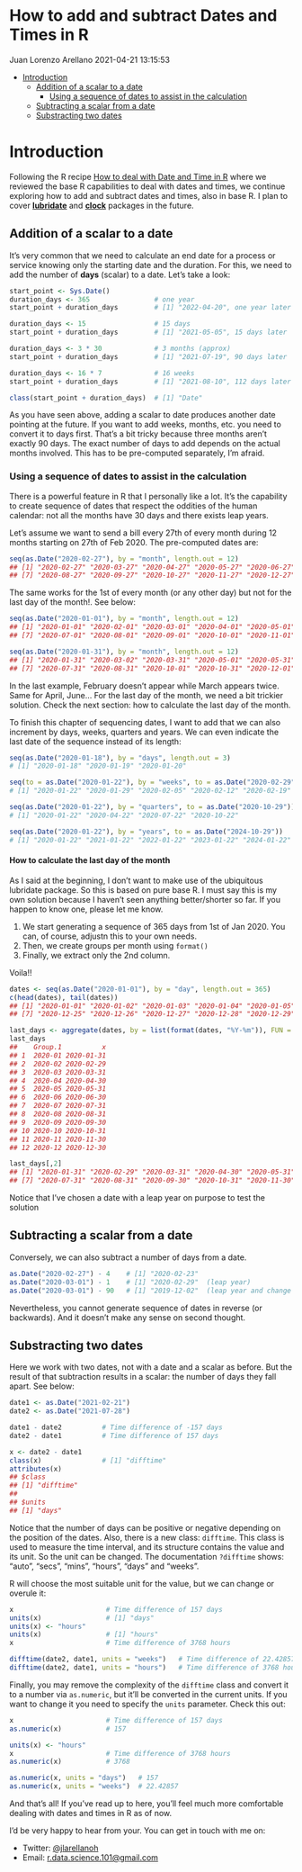 How to add and subtract Dates and Times in R
================
Juan Lorenzo Arellano
2021-04-21 13:15:53

-   [Introduction](#introduction)
    -   [Addition of a scalar to a
        date](#addition-of-a-scalar-to-a-date)
        -   [Using a sequence of dates to assist in the
            calculation](#using-a-sequence-of-dates-to-assist-in-the-calculation)
    -   [Subtracting a scalar from a
        date](#subtracting-a-scalar-from-a-date)
    -   [Substracting two dates](#substracting-two-dates)

# Introduction

Following the R recipe [How to deal with Date and Time in
R](How-to-deal-with-Dates-and-Times-in-R.html) where we reviewed the
base R capabilities to deal with dates and times, we continue exploring
how to add and subtract dates and times, also in base R. I plan to cover
[**lubridate**](https://lubridate.tidyverse.org/) and
[**clock**](https://clock.r-lib.org/) packages in the future.

## Addition of a scalar to a date

It’s very common that we need to calculate an end date for a process or
service knowing only the starting date and the duration. For this, we
need to add the number of **days** (scalar) to a date. Let’s take a
look:

``` r
start_point <- Sys.Date()
duration_days <- 365                # one year
start_point + duration_days         # [1] "2022-04-20", one year later

duration_days <- 15                 # 15 days
start_point + duration_days         # [1] "2021-05-05", 15 days later

duration_days <- 3 * 30             # 3 months (approx)
start_point + duration_days         # [1] "2021-07-19", 90 days later

duration_days <- 16 * 7             # 16 weeks
start_point + duration_days         # [1] "2021-08-10", 112 days later

class(start_point + duration_days)  # [1] "Date"
```

As you have seen above, adding a scalar to date produces another date
pointing at the future. If you want to add weeks, months, etc. you need
to convert it to days first. That’s a bit tricky because three months
aren’t exactly 90 days. The exact number of days to add depends on the
actual months involved. This has to be pre-computed separately, I’m
afraid.

### Using a sequence of dates to assist in the calculation

There is a powerful feature in R that I personally like a lot. It’s the
capability to create sequence of dates that respect the oddities of the
human calendar: not all the months have 30 days and there exists leap
years.

Let’s assume we want to send a bill every 27th of every month during 12
months starting on 27th of Feb 2020. The pre-computed dates are:

``` r
seq(as.Date("2020-02-27"), by = "month", length.out = 12)
## [1] "2020-02-27" "2020-03-27" "2020-04-27" "2020-05-27" "2020-06-27" "2020-07-27"
## [7] "2020-08-27" "2020-09-27" "2020-10-27" "2020-11-27" "2020-12-27" "2021-01-27"
```

The same works for the 1st of every month (or any other day) but not for
the last day of the month!. See below:

``` r
seq(as.Date("2020-01-01"), by = "month", length.out = 12)
## [1] "2020-01-01" "2020-02-01" "2020-03-01" "2020-04-01" "2020-05-01" "2020-06-01"
## [7] "2020-07-01" "2020-08-01" "2020-09-01" "2020-10-01" "2020-11-01" "2020-12-01"

seq(as.Date("2020-01-31"), by = "month", length.out = 12)
## [1] "2020-01-31" "2020-03-02" "2020-03-31" "2020-05-01" "2020-05-31" "2020-07-01"
## [7] "2020-07-31" "2020-08-31" "2020-10-01" "2020-10-31" "2020-12-01" "2020-12-31")
```

In the last example, February doesn’t appear while March appears twice.
Same for April, June… For the last day of the month, we need a bit
trickier solution. Check the next section: how to calculate the last day
of the month.

To finish this chapter of sequencing dates, I want to add that we can
also increment by days, weeks, quarters and years. We can even indicate
the last date of the sequence instead of its length:

``` r
seq(as.Date("2020-01-18"), by = "days", length.out = 3)
# [1] "2020-01-18" "2020-01-19" "2020-01-20"

seq(to = as.Date("2020-01-22"), by = "weeks", to = as.Date("2020-02-29"))
# [1] "2020-01-22" "2020-01-29" "2020-02-05" "2020-02-12" "2020-02-19" "2020-02-26"

seq(as.Date("2020-01-22"), by = "quarters", to = as.Date("2020-10-29"))
# [1] "2020-01-22" "2020-04-22" "2020-07-22" "2020-10-22"

seq(as.Date("2020-01-22"), by = "years", to = as.Date("2024-10-29"))
# [1] "2020-01-22" "2021-01-22" "2022-01-22" "2023-01-22" "2024-01-22"
```

#### How to calculate the last day of the month

As I said at the beginning, I don’t want to make use of the ubiquitous
lubridate package. So this is based on pure base R. I must say this is
my own solution because I haven’t seen anything better/shorter so far.
If you happen to know one, please let me know.

1.  We start generating a sequence of 365 days from 1st of Jan 2020. You
    can, of course, adjustn this to your own needs.
2.  Then, we create groups per month using `format()`
3.  Finally, we extract only the 2nd column.

Voila!!

``` r
dates <- seq(as.Date("2020-01-01"), by = "day", length.out = 365)
c(head(dates), tail(dates))
## [1] "2020-01-01" "2020-01-02" "2020-01-03" "2020-01-04" "2020-01-05" "2020-01-06"
## [7] "2020-12-25" "2020-12-26" "2020-12-27" "2020-12-28" "2020-12-29" "2020-12-30"

last_days <- aggregate(dates, by = list(format(dates, "%Y-%m")), FUN = max)
last_days
##    Group.1          x
## 1  2020-01 2020-01-31
## 2  2020-02 2020-02-29
## 3  2020-03 2020-03-31
## 4  2020-04 2020-04-30
## 5  2020-05 2020-05-31
## 6  2020-06 2020-06-30
## 7  2020-07 2020-07-31
## 8  2020-08 2020-08-31
## 9  2020-09 2020-09-30
## 10 2020-10 2020-10-31
## 11 2020-11 2020-11-30
## 12 2020-12 2020-12-30

last_days[,2]
## [1] "2020-01-31" "2020-02-29" "2020-03-31" "2020-04-30" "2020-05-31" "2020-06-30"
## [7] "2020-07-31" "2020-08-31" "2020-09-30" "2020-10-31" "2020-11-30" "2020-12-30"
```

Notice that I’ve chosen a date with a leap year on purpose to test the
solution

## Subtracting a scalar from a date

Conversely, we can also subtract a number of days from a date.

``` r
as.Date("2020-02-27") - 4    # [1] "2020-02-23"
as.Date("2020-03-01") - 1    # [1] "2020-02-29"  (leap year)
as.Date("2020-03-01") - 90   # [1] "2019-12-02"  (leap year and change in year)
```

Nevertheless, you cannot generate sequence of dates in reverse (or
backwards). And it doesn’t make any sense on second thought.

## Substracting two dates

Here we work with two dates, not with a date and a scalar as before. But
the result of that subtraction results in a scalar: the number of days
they fall apart. See below:

``` r
date1 <- as.Date("2021-02-21")
date2 <- as.Date("2021-07-28")

date1 - date2          # Time difference of -157 days
date2 - date1          # Time difference of 157 days

x <- date2 - date1
class(x)               # [1] "difftime"
attributes(x)
## $class
## [1] "difftime"
## 
## $units
## [1] "days"
```

Notice that the number of days can be positive or negative depending on
the position of the dates. Also, there is a new class: `difftime`. This
class is used to measure the time interval, and its structure contains
the value and its unit. So the unit can be changed. The documentation
`?difftime` shows: “auto”, “secs”, “mins”, “hours”, “days” and “weeks”.

R will choose the most suitable unit for the value, but we can change or
overule it:

``` r
x                       # Time difference of 157 days
units(x)                # [1] "days"
units(x) <- "hours"     
units(x)                # [1] "hours"
x                       # Time difference of 3768 hours

difftime(date2, date1, units = "weeks")   # Time difference of 22.42857 weeks
difftime(date2, date1, units = "hours")   # Time difference of 3768 hours
```

Finally, you may remove the complexity of the `difftime` class and
convert it to a number via `as.numeric`, but it’ll be converted in the
current units. If you want to change it you need to specify the `units`
parameter. Check this out:

``` r
x                       # Time difference of 157 days
as.numeric(x)           # 157

units(x) <- "hours"
x                       # Time difference of 3768 hours
as.numeric(x)           # 3768

as.numeric(x, units = "days")   # 157
as.numeric(x, units = "weeks")  # 22.42857
```

And that’s all! If you’ve read up to here, you’ll feel much more
comfortable dealing with dates and times in R as of now.

I’d be very happy to hear from your. You can get in touch with me on:

-   Twitter: [@jlarellanoh](https://twitter.com/jlarellanoh)
-   Email: <r.data.science.101@gmail.com>

